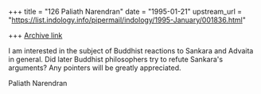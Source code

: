 +++
title = "126 Paliath Narendran"
date = "1995-01-21"
upstream_url = "https://list.indology.info/pipermail/indology/1995-January/001836.html"

+++
[Archive link](https://list.indology.info/pipermail/indology/1995-January/001836.html)


I am interested in the subject of Buddhist reactions to Sankara
and Advaita in general. Did later Buddhist philosophers try to
refute Sankara's arguments? Any pointers will be greatly
appreciated.

Paliath Narendran






